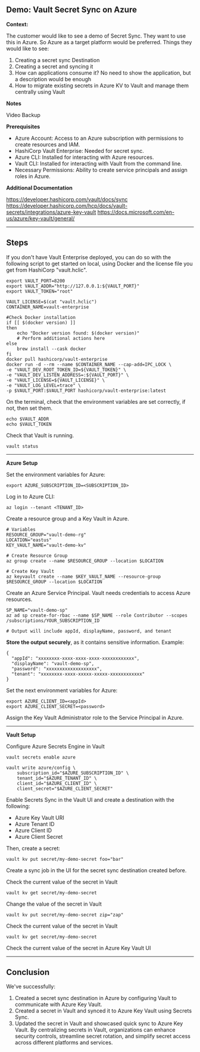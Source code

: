 ## Demo: Vault Secret Sync on Azure

**Context:**

The customer would like to see a demo of Secret Sync. They want to use this in Azure. So Azure as a target platform would be preferred. Things they would like to see:

1. Creating a secret sync Destination
2. Creating a secret and syncing it
3. How can applications consume it? No need to show the application, but a description would be enough
4. How to migrate existing secrets in Azure KV to Vault and manage them centrally using Vault

**Notes**

Video Backup

**Prerequisites**
- Azure Account: Access to an Azure subscription with permissions to create resources and IAM.
- HashiCorp Vault Enterprise: Needed for secret sync.
- Azure CLI: Installed for interacting with Azure resources.
- Vault CLI: Installed for interacting with Vault from the command line.
- Necessary Permissions: Ability to create service principals and assign roles in Azure.

**Additional Documentation**

https://developer.hashicorp.com/vault/docs/sync
https://developer.hashicorp.com/hcp/docs/vault-secrets/integrations/azure-key-vault
https://docs.microsoft.com/en-us/azure/key-vault/general/

---
## Steps

If you don't have Vault Enterprise deployed, you can do so with the following script to get started on local, using Docker and the license file you get from HashiCorp "vault.hclic".
```
export VAULT_PORT=8200
export VAULT_ADDR="http://127.0.0.1:${VAULT_PORT}"
export VAULT_TOKEN="root"

VAULT_LICENSE=$(cat "vault.hclic")
CONTAINER_NAME=vault-enterprise

#Check Docker installation
if [[ $(docker version) ]]
then
    echo "Docker version found: $(docker version)"
    # Perform additional actions here
else
    brew install --cask docker
fi
docker pull hashicorp/vault-enterprise
docker run -d --rm --name $CONTAINER_NAME --cap-add=IPC_LOCK \
-e "VAULT_DEV_ROOT_TOKEN_ID=${VAULT_TOKEN}" \
-e "VAULT_DEV_LISTEN_ADDRESS=:${VAULT_PORT}" \
-e "VAULT_LICENSE=${VAULT_LICENSE}" \
-e "VAULT_LOG_LEVEL=trace" \
-p $VAULT_PORT:$VAULT_PORT hashicorp/vault-enterprise:latest
```
On the terminal, check that the environment variables are set correctly, if not, then set them.
```
echo $VAULT_ADDR
echo $VAULT_TOKEN
```

Check that Vault is running.
```
vault status
```

---
**Azure Setup**

Set the environment variables for Azure:  
```export AZURE_TENANT_ID=<TENANT_ID>
export AZURE_SUBSCRIPTION_ID=<SUBSCRIPTION_ID>
```

Log in to Azure CLI:  
```
az login --tenant <TENANT_ID>
```

Create a resource group and a Key Vault in Azure.
```
# Variables
RESOURCE_GROUP="vault-demo-rg"
LOCATION="eastus"
KEY_VAULT_NAME="vault-demo-kv"

# Create Resource Group
az group create --name $RESOURCE_GROUP --location $LOCATION

# Create Key Vault
az keyvault create --name $KEY_VAULT_NAME --resource-group $RESOURCE_GROUP --location $LOCATION
```

Create an Azure Service Principal. Vault needs credentials to access Azure resources.
```
SP_NAME="vault-demo-sp"
az ad sp create-for-rbac --name $SP_NAME --role Contributor --scopes /subscriptions/YOUR_SUBSCRIPTION_ID

# Output will include appId, displayName, password, and tenant
```
**Store the output securely**, as it contains sensitive information. Example:  
```
{
  "appId": "xxxxxxxx-xxxx-xxxx-xxxx-xxxxxxxxxxxx",
  "displayName": "vault-demo-sp",
  "password": "xxxxxxxxxxxxxxxxxxx",
  "tenant": "xxxxxxxx-xxxx-xxxxx-xxxxx-xxxxxxxxxxxx"
}
```

Set the next environment variables for Azure:  
```
export AZURE_CLIENT_ID=<appId>
export AZURE_CLIENT_SECRET=<password>
```

Assign the Key Vault Administrator role to the Service Principal in Azure.

---    
**Vault Setup**

Configure Azure Secrets Engine in Vault
```
vault secrets enable azure

vault write azure/config \
    subscription_id="$AZURE_SUBSCRIPTION_ID" \
    tenant_id="$AZURE_TENANT_ID" \
    client_id="$AZURE_CLIENT_ID" \
    client_secret="$AZURE_CLIENT_SECRET"
```
Enable Secrets Sync in the Vault UI and create a destination with the following:
- Azure Key Vault URI
- Azure Tenant ID
- Azure Client ID
- Azure Client Secret

Then, create a secret:  
```
vault kv put secret/my-demo-secret foo="bar"
```
Create a sync job in the UI for the secret sync destination created before.

Check the current value of the secret in Vault
```
vault kv get secret/my-demo-secret
```
Change the value of the secret in Vault
```
vault kv put secret/my-demo-secret zip="zap"
```
Check the current value of the secret in Vault
```
vault kv get secret/my-demo-secret
```

Check the current value of the secret in Azure Key Vault UI


---
## Conclusion
We've successfully:
1. Created a secret sync destination in Azure by configuring Vault to communicate with Azure Key Vault.
2. Created a secret in Vault and synced it to Azure Key Vault using Secrets Sync.
3. Updated the secret in Vault and showcased quick sync to Azure Key Vault.
By centralizing secrets in Vault, organizations can enhance security controls, streamline secret rotation, and simplify secret access across different platforms and services.
